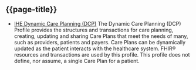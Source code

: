 ## {{page-title}}


- [IHE Dynamic Care Planning (DCP)](https://wiki.ihe.net/index.php/Dynamic_Care_Planning_(DCP)) The Dynamic Care Planning (DCP) Profile provides the structures and transactions for care planning, creating, updating and sharing Care Plans that meet the needs of many, such as providers, patients and payers. Care Plans can be dynamically updated as the patient interacts with the healthcare system. FHIR® resources and transactions are used by this profile. This profile does not define, nor assume, a single Care Plan for a patient.